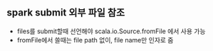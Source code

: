 ## spark submit 외부 파일 참조
+ files를 submit할때 선언해야 scala.io.Source.fromFile 에서 사용 가능
+ fromFile에서 쓸때는 file path 없이, file name만 인자로 줌
